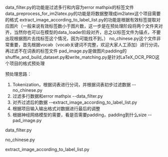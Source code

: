data_filter.py的功能是过滤多行和内容为error mathpix的标签文件
data_preprocess_for_im2latex.py的功能是将数据整理成im2latex这个项目需要的格式
extract_image_according_to_label_list.py的功能是根据有效标签提取对应图片（一般来说有效标签数小于图片数，这一步是在预处理阶段将两个文件夹对齐，当然你也可以在模型的data_loader阶段对齐，总之以标签文件为锚点，不要出现根据图片去找标签这个情况，因为可能找不到。）
no_chinese.py这个文件非常重要，首先根据vocab（vocab关键词不完整，欢迎大家人工添加）进行分词，再过滤不在词表的标签文件
pad_image.py是做图片padding的
shuffle_and_build_dataset.py和write_matching.py是针对LaTeX_OCR_PRO这个项目的格式预处理

预处理思路：
1. Tokenization，根据词表进行分词，并根据词表初步过滤数据 --no_chinese.py
2. 过滤多行数据和error mathpix --data_filter.py
3. 对齐过滤后的数据 --extract_image_according_to_label_list.py 
4. 根据项目输入输出格式对数据进行最后的调整
5. 根据神经网络模型的需要，看是否需要padding，padding到什么size --pad_image.py



data_filter.py 

no_chinese.py

extract_image_according_to_label_list.py 